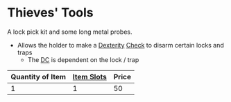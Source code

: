 # Thieves' Tools

A lock pick kit and some long metal probes.

- Allows the holder to make a [Dexterity](../../../../../Player%20Characters/Chosen%20Statistics/Dexterity.md) [Check](../../../../../Game%20Procedures/Check.md) to disarm certain locks and traps
	- The [DC](../../../../../Game%20Procedures/DC.md) is dependent on the lock / trap

| Quantity of Item | [Item Slots](../../../../../Player%20Characters/Derived%20Statistics/Item%20Slots.md) | Price |
| ---------------- | ------------------------------------------------------------------------------------- | ----- |
| 1                | 1                                                                                     | 50    |
